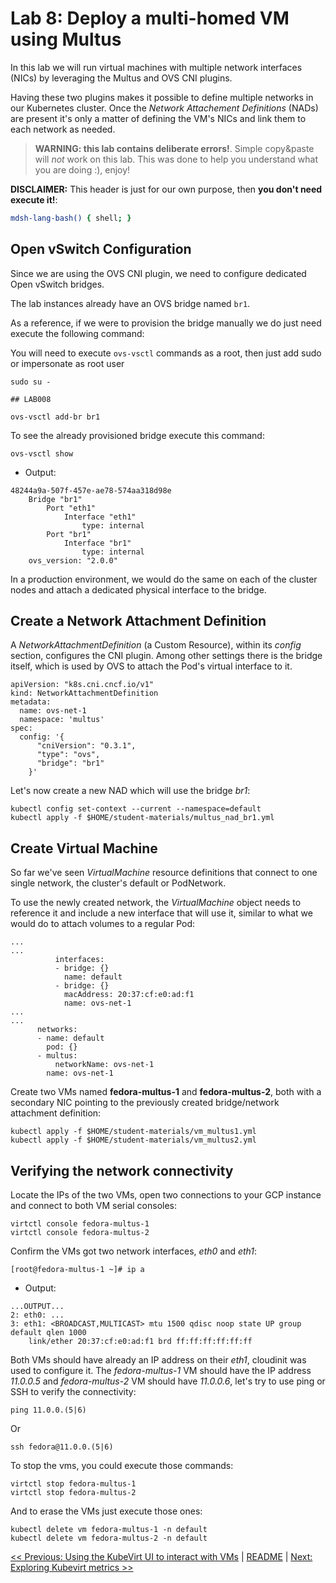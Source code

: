 # Lab 8: Deploy a multi-homed VM using Multus

In this lab we will run virtual machines with multiple network interfaces (NICs) by leveraging the Multus and OVS CNI plugins.

Having these two plugins makes it possible to define multiple networks in our Kubernetes cluster. Once the *Network Attachement Definitions* (NADs) are present it's only a matter of defining the VM's NICs and link them to each network as needed.

> **WARNING: this lab contains deliberate errors!**. Simple copy&paste will
> *not* work on this lab. This was done to help you understand what you are
> doing :), enjoy!

**DISCLAIMER:** This header is just for our own purpose, then **you don't need execute it!**:

```bash @mdsh
mdsh-lang-bash() { shell; }
```

## Open vSwitch Configuration

Since we are using the OVS CNI plugin, we need to configure dedicated Open vSwitch bridges.

The lab instances already have an OVS bridge named `br1`.

As a reference, if we were to provision the bridge manually we do just need execute the following command:

You will need to execute `ovs-vsctl` commands as a root, then just add sudo or impersonate as root user
```
sudo su -
```

```
## LAB008

ovs-vsctl add-br br1
```

To see the already provisioned bridge execute this command:

```
ovs-vsctl show
```

- Output:
```
48244a9a-507f-457e-ae78-574aa318d98e
    Bridge "br1"
        Port "eth1"
            Interface "eth1"
                type: internal
        Port "br1"
            Interface "br1"
                type: internal
    ovs_version: "2.0.0"
```

In a production environment, we would do the same on each of the cluster nodes and attach a dedicated physical interface to the bridge.

## Create a Network Attachment Definition

A *NetworkAttachmentDefinition* (a Custom Resource), within its *config* section, configures the CNI plugin. Among other settings there is the bridge itself, which is used by OVS to attach the Pod's virtual interface to it.

```
apiVersion: "k8s.cni.cncf.io/v1"
kind: NetworkAttachmentDefinition
metadata:
  name: ovs-net-1
  namespace: 'multus'
spec:
  config: '{
      "cniVersion": "0.3.1",
      "type": "ovs",
      "bridge": "br1"
    }'
```

Let's now create a new NAD which will use the bridge *br1*:


```shell
kubectl config set-context --current --namespace=default
kubectl apply -f $HOME/student-materials/multus_nad_br1.yml
```

## Create Virtual Machine

So far we've seen *VirtualMachine* resource definitions that connect to one single network, the cluster's default or PodNetwork.

To use the newly created network, the *VirtualMachine* object needs to reference it and include a new interface that will use it, similar to what we would do to attach volumes to a regular Pod:

```
...
...
          interfaces:
          - bridge: {}
            name: default
          - bridge: {}
            macAddress: 20:37:cf:e0:ad:f1
            name: ovs-net-1
...
...
      networks:
      - name: default
        pod: {}
      - multus:
          networkName: ovs-net-1
        name: ovs-net-1
```

Create two VMs named **fedora-multus-1** and **fedora-multus-2**, both with a secondary NIC pointing to the previously created bridge/network attachment definition:

```shell
kubectl apply -f $HOME/student-materials/vm_multus1.yml
kubectl apply -f $HOME/student-materials/vm_multus2.yml
```

## Verifying the network connectivity

Locate the IPs of the two VMs, open two connections to your GCP instance and connect to both VM serial consoles:

```
virtctl console fedora-multus-1
virtctl console fedora-multus-2
```

Confirm the VMs got two network interfaces, *eth0* and *eth1*:

```
[root@fedora-multus-1 ~]# ip a
```

- Output:
```
...OUTPUT...
2: eth0: ...
3: eth1: <BROADCAST,MULTICAST> mtu 1500 qdisc noop state UP group default qlen 1000
    link/ether 20:37:cf:e0:ad:f1 brd ff:ff:ff:ff:ff:ff
```

Both VMs should have already an IP address on their *eth1*, cloudinit was used to configure it. The *fedora-multus-1* VM should have the IP address *11.0.0.5* and *fedora-multus-2* VM should have *11.0.0.6*, let's try to use ping or SSH to verify the connectivity:

```
ping 11.0.0.(5|6)
```

Or

```
ssh fedora@11.0.0.(5|6)
```

To stop the vms, you could execute those commands:
```
virtctl stop fedora-multus-1
virtctl stop fedora-multus-2
```

And to erase the VMs just execute those ones:
```shell
kubectl delete vm fedora-multus-1 -n default
kubectl delete vm fedora-multus-2 -n default
```

[<< Previous: Using the KubeVirt UI to interact with VMs](../lab007/lab007.md) | [README](../../README.md) | [Next: Exploring Kubevirt metrics >>](../lab009/lab009.md)
